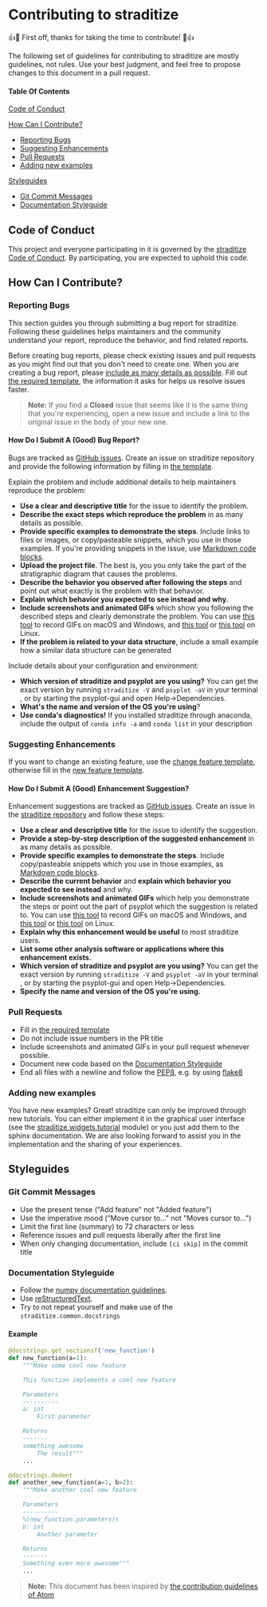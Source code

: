 # Contributing to straditize

:+1::tada: First off, thanks for taking the time to contribute! :tada::+1:

The following set of guidelines for contributing to straditize are mostly guidelines, not rules. Use your best judgment, and feel free to propose changes to this document in a pull request.

#### Table Of Contents

[Code of Conduct](#code-of-conduct)

[How Can I Contribute?](#how-can-i-contribute)
  * [Reporting Bugs](#reporting-bugs)
  * [Suggesting Enhancements](#suggesting-enhancements)
  * [Pull Requests](#pull-requests)
  * [Adding new examples](#adding-new-examples)

[Styleguides](#styleguides)
  * [Git Commit Messages](#git-commit-messages)
  * [Documentation Styleguide](#documentation-styleguide)

## Code of Conduct

This project and everyone participating in it is governed by the [straditize Code of Conduct](CODE_OF_CONDUCT.md). By participating, you are expected to uphold this code.

## How Can I Contribute?

### Reporting Bugs

This section guides you through submitting a bug report for straditize. Following these guidelines helps maintainers and the community understand your report, reproduce the behavior, and find related reports.

Before creating bug reports, please check existing issues and pull requests as you might find out that you don't need to create one. When you are creating a bug report, please [include as many details as possible](#how-do-i-submit-a-good-bug-report). Fill out [the required template](.github/issue_template.md), the information it asks for helps us resolve issues faster.

> **Note:** If you find a **Closed** issue that seems like it is the same thing that you're experiencing, open a new issue and include a link to the original issue in the body of your new one.

#### How Do I Submit A (Good) Bug Report?

Bugs are tracked as [GitHub issues](https://guides.github.com/features/issues/). Create an issue on straditize repository and provide the following information by filling in [the template](.github/issue_template.md).

Explain the problem and include additional details to help maintainers reproduce the problem:

* **Use a clear and descriptive title** for the issue to identify the problem.
* **Describe the exact steps which reproduce the problem** in as many details as possible.
* **Provide specific examples to demonstrate the steps**. Include links to files or images, or copy/pasteable snippets, which you use in those examples. If you're providing snippets in the issue, use [Markdown code blocks](https://help.github.com/articles/markdown-basics/#multiple-lines).
* **Upload the project file**. The best is, you you only take the part of the stratigraphic diagram that causes the problems.
* **Describe the behavior you observed after following the steps** and point out what exactly is the problem with that behavior.
* **Explain which behavior you expected to see instead and why.**
* **Include screenshots and animated GIFs** which show you following the described steps and clearly demonstrate the problem. You can use [this tool](https://www.cockos.com/licecap/) to record GIFs on macOS and Windows, and [this tool](https://github.com/colinkeenan/silentcast) or [this tool](https://github.com/GNOME/byzanz) on Linux.
* **If the problem is related to your data structure**, include a small example how a similar data structure can be generated

Include details about your configuration and environment:

* **Which version of straditize and psyplot are you using?** You can get the exact version by running `straditize -V` and `psyplot -aV` in your terminal , or by starting the psyplot-gui and open Help->Dependencies.
* **What's the name and version of the OS you're using**?
* **Use conda's diagnostics!** If you installed straditize through anaconda, include the output of ``conda info -a`` and ``conda list`` in your description

### Suggesting Enhancements

If you want to change an existing feature, use the [change feature template](https://github.com/Chilipp/straditize/issues/new?template=change_feature.md&title=CHANGE+FEATURE:), otherwise fill in the [new feature template](https://github.com/Chilipp/straditize/issues/new?template=new_feature.md&title=NEW+FEATURE:).

#### How Do I Submit A (Good) Enhancement Suggestion?

Enhancement suggestions are tracked as [GitHub issues](https://guides.github.com/features/issues/). Create an issue in the [straditize repository](https://github.com/Chilipp/straditize/issues) and follow these steps:

* **Use a clear and descriptive title** for the issue to identify the suggestion.
* **Provide a step-by-step description of the suggested enhancement** in as many details as possible.
* **Provide specific examples to demonstrate the steps**. Include copy/pasteable snippets which you use in those examples, as [Markdown code blocks](https://help.github.com/articles/markdown-basics/#multiple-lines).
* **Describe the current behavior** and **explain which behavior you expected to see instead** and why.
* **Include screenshots and animated GIFs** which help you demonstrate the steps or point out the part of psyplot which the suggestion is related to. You can use [this tool](https://www.cockos.com/licecap/) to record GIFs on macOS and Windows, and [this tool](https://github.com/colinkeenan/silentcast) or [this tool](https://github.com/GNOME/byzanz) on Linux.
* **Explain why this enhancement would be useful** to most straditize users.
* **List some other analysis software or applications where this enhancement exists.**
* **Which version of straditize and psyplot are you using?** You can get the exact version by running `straditize -V` and `psyplot -aV` in your terminal , or by starting the psyplot-gui and open Help->Dependencies.
* **Specify the name and version of the OS you're using.**

### Pull Requests

* Fill in [the required template](.github/pull_request_template.md)
* Do not include issue numbers in the PR title
* Include screenshots and animated GIFs in your pull request whenever possible.
* Document new code based on the [Documentation Styleguide](#documentation-styleguide)
* End all files with a newline and follow the [PEP8](https://www.python.org/dev/peps/pep-0008/), e.g. by using [flake8](https://pypi.org/project/flake8/)

### Adding new examples
You have new examples? Great! straditize can only be improved through new tutorials. You can either implement it in the graphical user interface (see the [straditize.widgets.tutorial](https://github.com/Chilipp/straditize/tree/master/straditize/widgets/tutorial) module) or you just add them to the sphinx documentation. We are also looking forward to assist you in the implementation and the sharing of your experiences.

## Styleguides

### Git Commit Messages

* Use the present tense ("Add feature" not "Added feature")
* Use the imperative mood ("Move cursor to..." not "Moves cursor to...")
* Limit the first line (summary) to 72 characters or less
* Reference issues and pull requests liberally after the first line
* When only changing documentation, include `[ci skip]` in the commit title

### Documentation Styleguide

* Follow the [numpy documentation guidelines](https://github.com/numpy/numpy/blob/master/doc/HOWTO_DOCUMENT.rst.txt).
* Use [reStructuredText](http://www.sphinx-doc.org/en/master/usage/restructuredtext/basics.html).
* Try to not repeat yourself and make use of the `straditize.common.docstrings`

#### Example

```python
@docstrings.get_sectionsf('new_function')
def new_function(a=1):
    """Make some cool new feature

    This function implements a cool new feature

    Parameters
    ----------
    a: int
        First parameter

    Returns
    -------
    something awesome
        The result"""
    ...

@docstrings.dedent
def another_new_function(a=1, b=2):
    """Make another cool new feature

    Parameters
    ----------
    %(new_function.parameters)s
    b: int
        Another parameter

    Returns
    -------
    Something even more awesome"""
    ...
```

> **Note:** This document has been inspired by [the contribution guidelines of Atom](https://github.com/atom/atom/blob/master/CONTRIBUTING.md#git-commit-messages)
